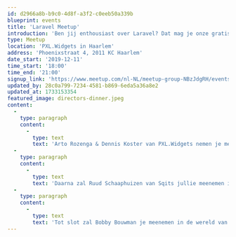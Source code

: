 ```yaml
---
id: d2966a8b-b9c0-4d8f-a3f2-c0eeb50a339b
blueprint: events
title: 'Laravel Meetup'
introduction: 'Ben jij enthousiast over Laravel? Dat mag je onze gratis Meetup niet missen! Op 11 december ben je van harte welkom in Haarlem! We zijn die avond te gast bij de Endeavour Group/ PXL.Widgets in Haarlem. Naast een rondleiding door het toffe pand van de Endeavour Group, gratis pizza en een drankje hebben we drie interessante talks voor Laravel developers.'
type: Meetup
location: 'PXL.Widgets in Haarlem'
address: 'Phoenixstraat 4, 2011 KC Haarlem'
date_start: '2019-12-11'
time_start: '18:00'
time_end: '21:00'
signup_link: 'https://www.meetup.com/nl-NL/meetup-group-NBzJdgRH/events/264685464/'
updated_by: 28c0a799-7234-4581-b869-6eda5a36a8e2
updated_at: 1733153354
featured_image: directors-dinner.jpeg
content:
  -
    type: paragraph
    content:
      -
        type: text
        text: 'Arto Rozenga & Dennis Koster van PXL.Widgets nemen je mee in de wereld van PHP 7.4. Wat zijn bijvoorbeeld de belangrijkste nieuwe features. PHP 7.4 geeft een enorme boost in performance en leesbaarheid van code en wordt beschouwd als een tussenstap naar PHP 8. De mannen vertellen je graag waarom je dus naar 7.4 moet overgaan. Ook geven ze een korte blik op de toekomst van PHP. Wat verwachten zij dat PHP in de toekomst gaat doen.'
  -
    type: paragraph
    content:
      -
        type: text
        text: 'Daarna zal Ruud Schaaphuizen van Sqits jullie meenemen in zijn ervaringen met meertaligheid in applicaties. Welke valkuilen kom je daarbij tegen, welke technische oplossingen zijn er beschikbaar en welke oplossing gebruikt hij binnen Sqits. En als bonus heeft Ruud beloofd om een tipje van de sluier op te lichten over een package die zij momenteel ontwikkelen voor vertalingen in een single page application (vue.js).'
  -
    type: paragraph
    content:
      -
        type: text
        text: 'Tot slot zal Bobby Bouwman je meenemen in de wereld van Kubernetes. Het open-source platform voor containerorkestratie wint steeds meer populariteit en dat is natuurlijk niet zonder reden. Bobby vertelt je over Kubernetes en in het bijzonder over de combinatie van Laravel en Kubernetes, zodat je na zijn talk ook direct aan de slag wilt met Kubernetes!'
---
```

